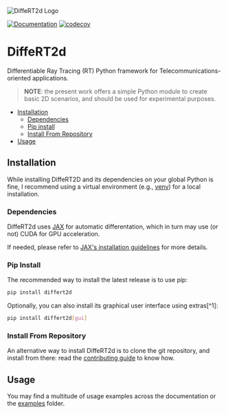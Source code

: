 <picture>
  <source media="(prefers-color-scheme: dark)" srcset="https://raw.githubusercontent.com/jeertmans/DiffeRT2d/main/static/logo_dark_transparent.png">
  <source media="(prefers-color-scheme: light)" srcset="https://raw.githubusercontent.com/jeertmans/DiffeRT2d/main/static/logo_light_transparent.png">
  <img alt="DiffeRT2d Logo" src="https://raw.githubusercontent.com/jeertmans/DiffeRT2d/main/static/logo.png">
</picture>

[![Documentation][documentation-badge]][documentation-url]
[![codecov][codecov-badge]][codecov-url]

# DiffeRT2d

Differentiable Ray Tracing (RT) Python framework for Telecommunications-oriented applications.

> **NOTE**: the present work offers a simple Python module to create basic 2D scenarios,
> and should be used for experimental purposes.

- [Installation](#installation)
  * [Dependencies](#dependencies)
  * [Pip install](#pip-install)
  * [Install From Repository](#install-from-repository)
- [Usage](#usage)

## Installation

<!-- start install -->

While installing DiffeRT2D and its dependencies on your global Python is fine, I recommend using a virtual environment (e.g., [venv](https://docs.python.org/3/tutorial/venv.html)) for a local installation.

### Dependencies

<!-- start deps -->

DiffeRT2d uses [JAX](https://github.com/google/jax)
for automatic differentation,
which in turn may use (or not) CUDA for GPU acceleration.

If needed, please refer to
[JAX's installation guidelines](https://github.com/google/jax#installation)
for more details.

<!-- end deps -->

### Pip Install

<!-- TODO -->

The recommended way to install the latest release is to use pip:

```bash
pip install differt2d
```

Optionally, you can also install its graphical user interface using extras[^1]:

```bash
pip install differt2d[gui]
```

### Install From Repository

<!-- TODO -->

An alternative way to install DiffeRT2d is to clone the git repository,
and install from there:
read the
[contributing guide](https://eertmans.be/DiffeRT2d/contributing/workflow.html)
to know how.

<!-- end install -->

## Usage

<!-- start usage -->

You may find a multitude of usage examples across the documentation
or the [examples](./examples/) folder.

<!-- end usage -->

[documentation-badge]: https://img.shields.io/website?down_color=lightgrey&down_message=offline&label=documentation&up_color=green&up_message=online&url=https%3A%2F%2Feertmans.be%2FDiffeRT2d%2F
[documentation-url]: https://eertmans.be/DiffeRT2d/
[codecov-badge]: https://codecov.io/gh/jeertmans/DiffeRT2d/branch/main/graph/badge.svg?token=1dJ1AKWMR5
[codecov-url]: https://codecov.io/gh/jeertmans/DiffeRT2d
